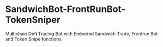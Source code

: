 # SandwichBot-FrontRunBot-TokenSniper
Multichain Defi Trading Bot with Embeded Sandwich Trade, Frontrun Bot and Token Snipe functions.
